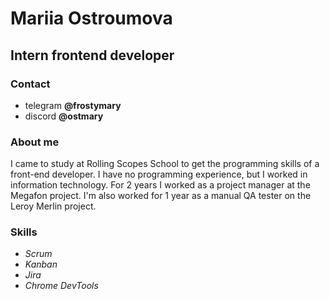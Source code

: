 # Mariia Ostroumova

[](/assets/photo.jpg)

## Intern frontend developer

### Contact
* telegram __@frostymary__
* discord __@ostmary__

### About me
I came to study at Rolling Scopes School to get the programming skills of a front-end developer. I have no programming experience, but I worked in information technology. For 2 years I worked as a project manager at the Megafon project. I'm also worked for 1 year as a manual QA tester on the Leroy Merlin project.

### Skills
* _Scrum_
* _Kanban_
* _Jira_
* _Chrome DevTools_   

[def]: /assets/photo.jpg